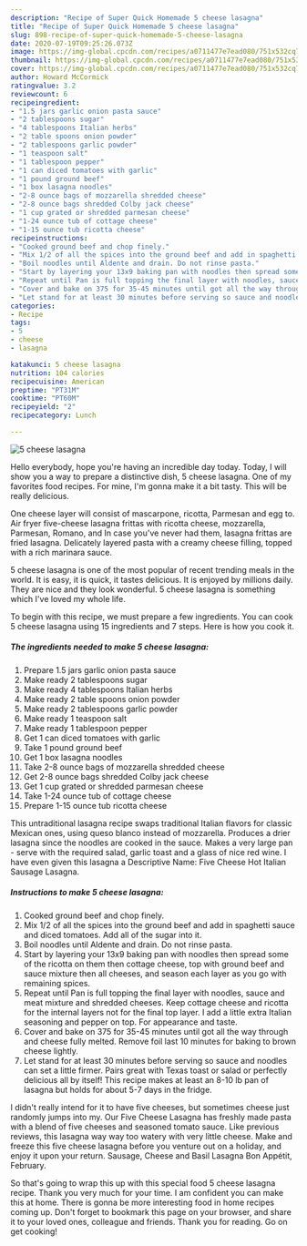 ```yaml
---
description: "Recipe of Super Quick Homemade 5 cheese lasagna"
title: "Recipe of Super Quick Homemade 5 cheese lasagna"
slug: 898-recipe-of-super-quick-homemade-5-cheese-lasagna
date: 2020-07-19T09:25:26.073Z
image: https://img-global.cpcdn.com/recipes/a0711477e7ead080/751x532cq70/5-cheese-lasagna-recipe-main-photo.jpg
thumbnail: https://img-global.cpcdn.com/recipes/a0711477e7ead080/751x532cq70/5-cheese-lasagna-recipe-main-photo.jpg
cover: https://img-global.cpcdn.com/recipes/a0711477e7ead080/751x532cq70/5-cheese-lasagna-recipe-main-photo.jpg
author: Howard McCormick
ratingvalue: 3.2
reviewcount: 6
recipeingredient:
- "1.5 jars garlic onion pasta sauce"
- "2 tablespoons sugar"
- "4 tablespoons Italian herbs"
- "2 table spoons onion powder"
- "2 tablespoons garlic powder"
- "1 teaspoon salt"
- "1 tablespoon pepper"
- "1 can diced tomatoes with garlic"
- "1 pound ground beef"
- "1 box lasagna noodles"
- "2-8 ounce bags of mozzarella shredded cheese"
- "2-8 ounce bags shredded Colby jack cheese"
- "1 cup grated or shredded parmesan cheese"
- "1-24 ounce tub of cottage cheese"
- "1-15 ounce tub ricotta cheese"
recipeinstructions:
- "Cooked ground beef and chop finely."
- "Mix 1/2 of all the spices into the ground beef and add in spaghetti sauce and diced tomatoes. Add all of the sugar into it."
- "Boil noodles until Aldente and drain. Do not rinse pasta."
- "Start by layering your 13x9 baking pan with noodles then spread some of the ricotta on them then cottage cheese, top with ground beef and sauce mixture then all cheeses, and season each layer as you go with remaining spices."
- "Repeat until Pan is full topping the final layer with noodles, sauce and meat mixture and shredded cheeses. Keep cottage cheese and ricotta for the internal layers not for the final top layer. I add a little extra Italian seasoning and pepper on top. For appearance and taste."
- "Cover and bake on 375 for 35-45 minutes until got all the way through and cheese fully melted. Remove foil last 10 minutes for baking to brown cheese lightly."
- "Let stand for at least 30 minutes before serving so sauce and noodles can set a little firmer. Pairs great with Texas toast or salad or perfectly delicious all by itself! This recipe makes at least an 8-10 lb pan of lasagna but holds for about 5-7 days in the fridge."
categories:
- Recipe
tags:
- 5
- cheese
- lasagna

katakunci: 5 cheese lasagna 
nutrition: 104 calories
recipecuisine: American
preptime: "PT31M"
cooktime: "PT60M"
recipeyield: "2"
recipecategory: Lunch

---
```



![5 cheese lasagna](https://img-global.cpcdn.com/recipes/a0711477e7ead080/751x532cq70/5-cheese-lasagna-recipe-main-photo.jpg)

Hello everybody, hope you're having an incredible day today. Today, I will show you a way to prepare a distinctive dish, 5 cheese lasagna. One of my favorites food recipes. For mine, I'm gonna make it a bit tasty. This will be really delicious.

One cheese layer will consist of mascarpone, ricotta, Parmesan and egg to. Air fryer five-cheese lasagna frittas with ricotta cheese, mozzarella, Parmesan, Romano, and In case you&#39;ve never had them, lasagna frittas are fried lasagna. Delicately layered pasta with a creamy cheese filling, topped with a rich marinara sauce.

5 cheese lasagna is one of the most popular of recent trending meals in the world. It is easy, it is quick, it tastes delicious. It is enjoyed by millions daily. They are nice and they look wonderful. 5 cheese lasagna is something which I've loved my whole life.


To begin with this recipe, we must prepare a few ingredients. You can cook 5 cheese lasagna using 15 ingredients and 7 steps. Here is how you cook it.

<!--inarticleads1-->

##### The ingredients needed to make 5 cheese lasagna:

1. Prepare 1.5 jars garlic onion pasta sauce
1. Make ready 2 tablespoons sugar
1. Make ready 4 tablespoons Italian herbs
1. Make ready 2 table spoons onion powder
1. Make ready 2 tablespoons garlic powder
1. Make ready 1 teaspoon salt
1. Make ready 1 tablespoon pepper
1. Get 1 can diced tomatoes with garlic
1. Take 1 pound ground beef
1. Get 1 box lasagna noodles
1. Take 2-8 ounce bags of mozzarella shredded cheese
1. Get 2-8 ounce bags shredded Colby jack cheese
1. Get 1 cup grated or shredded parmesan cheese
1. Take 1-24 ounce tub of cottage cheese
1. Prepare 1-15 ounce tub ricotta cheese


This untraditional lasagna recipe swaps traditional Italian flavors for classic Mexican ones, using queso blanco instead of mozzarella. Produces a drier lasagna since the noodles are cooked in the sauce. Makes a very large pan - serve with the required salad, garlic toast and a glass of nice red wine. I have even given this lasagna a Descriptive Name: Five Cheese Hot Italian Sausage Lasagna. 

<!--inarticleads2-->

##### Instructions to make 5 cheese lasagna:

1. Cooked ground beef and chop finely.
1. Mix 1/2 of all the spices into the ground beef and add in spaghetti sauce and diced tomatoes. Add all of the sugar into it.
1. Boil noodles until Aldente and drain. Do not rinse pasta.
1. Start by layering your 13x9 baking pan with noodles then spread some of the ricotta on them then cottage cheese, top with ground beef and sauce mixture then all cheeses, and season each layer as you go with remaining spices.
1. Repeat until Pan is full topping the final layer with noodles, sauce and meat mixture and shredded cheeses. Keep cottage cheese and ricotta for the internal layers not for the final top layer. I add a little extra Italian seasoning and pepper on top. For appearance and taste.
1. Cover and bake on 375 for 35-45 minutes until got all the way through and cheese fully melted. Remove foil last 10 minutes for baking to brown cheese lightly.
1. Let stand for at least 30 minutes before serving so sauce and noodles can set a little firmer. Pairs great with Texas toast or salad or perfectly delicious all by itself! This recipe makes at least an 8-10 lb pan of lasagna but holds for about 5-7 days in the fridge.


I didn&#39;t really intend for it to have five cheeses, but sometimes cheese just randomly jumps into my. Our Five Cheese Lasagna has freshly made pasta with a blend of five cheeses and seasoned tomato sauce. Like previous reviews, this lasagna way way too watery with very little cheese. Make and freeze this five cheese lasagna before you venture out on a holiday, and enjoy it upon your return. Sausage, Cheese and Basil Lasagna Bon Appétit, February. 

So that's going to wrap this up with this special food 5 cheese lasagna recipe. Thank you very much for your time. I am confident you can make this at home. There is gonna be more interesting food in home recipes coming up. Don't forget to bookmark this page on your browser, and share it to your loved ones, colleague and friends. Thank you for reading. Go on get cooking!

